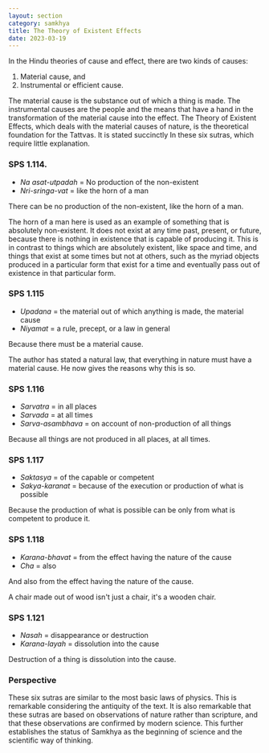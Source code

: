 ```yaml
---
layout: section
category: samkhya
title: The Theory of Existent Effects
date: 2023-03-19
---
```

In the Hindu theories of cause and effect, there are two kinds of causes:  
1. Material cause, and
2. Instrumental or efficient cause.  

The material cause is the substance out of which a thing is made. The instrumental causes are the people and the means that have a hand in the transformation of the material cause into the effect. The Theory of Existent Effects, which deals with the material causes of nature, is the theoretical foundation for the Tattvas. It is stated succinctly In these six sutras, which require little explanation.

### SPS 1.114.
- *Na asat-utpadah* = No production of the non-existent
- *Nri-sringa-vat* = like the horn of a man

There can be no production of the non-existent, like the horn of a man.

The horn of a man here is used as an example of something that is absolutely non-existent. It does not exist at any time past, present, or future, because there is nothing in existence that is capable of producing it. This is in contrast to things which are absolutely existent, like space and time, and things that exist at some times but not at others, such as the myriad objects produced in a particular form that exist for a time and eventually pass out of existence in that particular form.

### SPS 1.115
- *Upadana* = the material out of which anything is made, the material cause
- *Niyamat* = a rule, precept, or a law in general

Because there must be a material cause.

The author has stated a natural law, that everything in nature must have a material cause. He now gives the reasons why this is so.

### SPS 1.116 
- *Sarvatra* = in all places
- *Sarvada* = at all times
- *Sarva-asambhava* = on account of non-production of all things

Because all things are not produced in all places, at all times.

### SPS 1.117
- *Saktasya* = of the capable or competent
- *Sakya-karanat* = because of the execution or production of what is possible

Because the production of what is possible can be only from what is competent to produce it.

### SPS 1.118
- *Karana-bhavat* = from the effect having the nature of the cause
- *Cha* = also

And also from the effect having the nature of the cause.

A chair made out of wood isn't just a chair, it's a wooden chair.

### SPS 1.121
- *Nasah* = disappearance or destruction
- *Karana-layah* = dissolution into the cause

Destruction of a thing is dissolution into the cause.

### Perspective 

These six sutras are similar to the most basic laws of physics. This is remarkable considering the antiquity of the text. It is also remarkable that these sutras are based on observations of nature rather than scripture, and that these observations are confirmed by modern science. This further establishes the status of Samkhya as the beginning of science and the scientific way of thinking.
